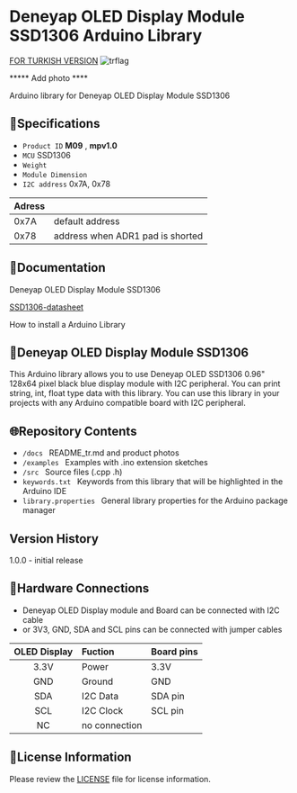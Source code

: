 # Deneyap OLED Display Module SSD1306 Arduino Library
[FOR TURKISH VERSION](docs/README_tr.md) ![trflag](https://github.com/deneyapkart/deneyapkart-arduino-core/blob/master/docs/tr.png)

***** Add photo ****

Arduino library for Deneyap OLED Display Module SSD1306

## :mag_right:Specifications 
- `Product ID` **M09** , **mpv1.0** 
- `MCU` SSD1306 
- `Weight` 
- `Module Dimension`
- `I2C address` 0x7A, 0x78 

| Adress |  | 
| :---      | :---     |
| 0x7A | default address |
| 0x78 | address when ADR1 pad is shorted |

## :closed_book:Documentation
Deneyap OLED Display Module SSD1306

[SSD1306-datasheet](https://www.digimax.it/media_import/DISPLAY/RAYSTAR%20OPTRONICS/DISPLAY%20OLED/REX012864DWPP3N00003/REX012864DWPP3N00003_DS_001.pdf)

How to install a Arduino Library

## :pushpin:Deneyap OLED Display Module SSD1306
This Arduino library allows you to use Deneyap OLED SSD1306 0.96" 128x64 pixel black blue display module with I2C peripheral. You can print string, int, float type data with this library. You can use this library in your projects with any Arduino compatible board with I2C peripheral.

## :globe_with_meridians:Repository Contents
- `/docs ` README_tr.md and product photos
- `/examples ` Examples with .ino extension sketches
- `/src ` Source files (.cpp .h)
- `keywords.txt ` Keywords from this library that will be highlighted in the Arduino IDE
- `library.properties ` General library properties for the Arduino package manager

## Version History
1.0.0 - initial release

## :rocket:Hardware Connections
- Deneyap OLED Display module and Board can be connected with I2C cable
- or 3V3, GND, SDA and SCL pins can be connected with jumper cables

| OLED Display | Fuction | Board pins |
| :---:      |   :---  | :---      |
| 3.3V       | Power   | 3.3V      |
| GND        | Ground  | GND       |
| SDA        | I2C Data  |SDA pin  |
| SCL        | I2C Clock |SCL pin  |
| NC         | no connection|         |

## :bookmark_tabs:License Information
Please review the [LICENSE](https://github.com/deneyapkart/deneyap-oled-ekran-arduino-library/blob/master/LICENSE) file for license information.
